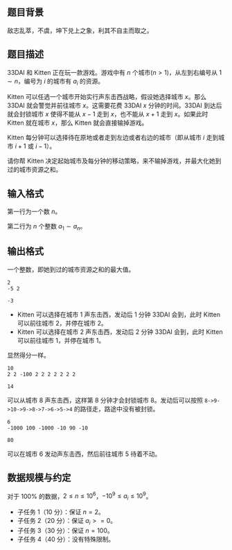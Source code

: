 ## 题目背景

敌志乱萃，不虞，坤下兑上之象，利其不自主而取之。

## 题目描述

33DAI 和 Kitten 正在玩一款游戏。游戏中有 $n$ 个城市($n\gt 1$)，从左到右编号从 $1\sim n$，编号为 $i$ 的城市有 $a_i$ 的资源。

Kitten 可以任选一个城市开始实行声东击西战略，假设她选择城市 $x$。那么 33DAI 就会警觉并前往城市 $x$。这需要花费 33DAI $x$ 分钟的时间。33DAI 到达后就会封锁城市 $x$ 使得不能从 $x-1$ 走到 $x$，也不能从 $x+1$ 走到 $x$。如果此时 Kitten 就在城市 $x$，那么 Kitten 就会直接输掉游戏。

Kitten 每分钟可以选择待在原地或者走到左边或者右边的城市（即从城市 $i$ 走到城市 $i+1$ 或 $i-1$）。

请你帮 Kitten 决定起始城市及每分钟的移动策略，来不输掉游戏，并最大化她到过的城市资源之和。

## 输入格式

第一行为一个数 $n$。

第二行为 $n$ 个整数 $a_1\sim a_n$。

## 输出格式

一个整数，即她到过的城市资源之和的最大值。

```input1
2
-5 2
```

```output1
-3
```

- Kitten 可以选择在城市 1 声东击西，发动后 $1$ 分钟 33DAI 会到，此时 Kitten 可以前往城市 2，并停在城市 2。
- Kitten 可以选择在城市 2 声东击西，发动后 $2$ 分钟 33DAI 会到，此时 Kitten 可以前往城市 1，并停在城市 1。

显然得分一样。


```input2
10
2 2 -100 2 2 2 2 2 2 2
```

```output2
14
```

可以从城市 8 声东击西，这样第 $8$ 分钟才会封锁城市 $8$。发动后可以按照 `8->9->10->9->8->7->6->5->4` 的路径走，路途中没有被封锁。

```input3
6
-1000 100 -1000 -10 90 -10
```

```output3
80
```

可以在城市 6 发动声东击西，然后前往城市 5 待着不动。


## 数据规模与约定

对于 $100\%$ 的数据，$2 \le n \le 10^6$，$-10^9\le a_i\le 10^9$。

- 子任务 1（10 分）：保证 $n=2$。
- 子任务 2（20 分）：保证 $a_i>=0$。
- 子任务 3（30 分）：保证 $n=100$。
- 子任务 4（40 分）：没有特殊限制。